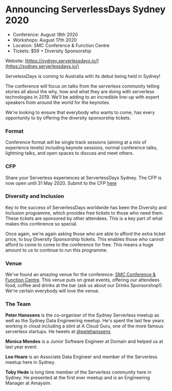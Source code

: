 # Announcing ServerlessDays Sydney 2020


- Conference: August 18th 2020
- Workshops: August 17th 2020
- Location: SMC Conference & Function Centre
- Tickets: $59 + Diversity Sponsorship

Website: [https://sydney.serverlessdays.io/](https://sydney.serverlessdays.io/)

ServelessDays is coming to Australia with its debut being held in Sydney!

The conference will focus on talks from the serverless community telling stories all about the why, how and what they are doing with serverless technologies in 2019. We’ll be adding to an incredible line-up with expert speakers from around the world for the keynotes.

We're looking to ensure that everybody who wants to come, has every opportunity to by offering the diversity sponsorship tickets.

### Format

Conference format will be single track sessions (aiming at a mix of experience levels) including keynote sessions, normal conference talks, lightning talks, and open spaces to discuss and meet others.

### CFP

Share your Serverless experiences at ServerlessDays Sydney. The CFP is now open until 31 May 2020. Submit to the CFP [here](https://www.papercall.io/serverlessdays-sydney-2020)

### Diversity and Inclusion

Key to the success of ServerlessDays worldwide has been the Diversity and Inclusion programme, which provides free tickets to those who need them. These tickets are sponsored by other attendees. This is a key part of what makes this conference so special.

Once again, we're again asking those who are able to afford the extra ticket price, to buy Diversity Sponsorship tickets. This enables those who cannot afford to come to come to the conference for free. This means a huge amount to us to continue to run this programme.

### Venue

We've found an amazing venue for the conference: [SMC Conference & Function Centre](https://www.smcfc.com.au/). This venue puts on great events, offering our attendees food, coffee and drinks at the bar (ask us about our Drinks Sponsorshop!). We're certain everybody will love the venue.

### The Team

__Peter Hanssens__ is the co-organiser of the Sydney Serverless meetup as well as the Sydney Data Engineering meetup. He's spent the last few years working in cloud including a stint at A Cloud Guru, one of the more famous serverless startups. He tweets at [@petehanssens](https://twitter.com/petehanssens)

__Monica Mendes__ is a Junior Software Engineer at Domain and helped us at last year event.

__Leo Hoare__ is an Associate Data Engineer and member of the Serverless meetup here in Sydney.

__Toby Hede__ is long time member of the Serverless community here in Sydney. He presented at the first ever meetup and is an Engineering Manager at Amaysim.
